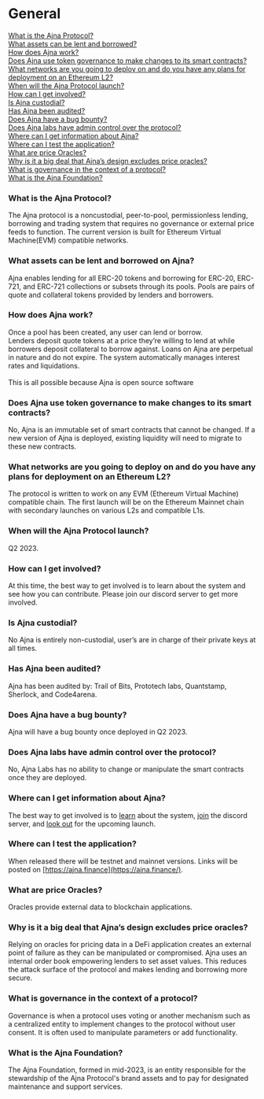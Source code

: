 # General

[What is the Ajna Protocol?](general.md#what-is-the-ajna-protocol)\
[What assets can be lent and borrowed?](general.md#what-assets-can-be-lent-and-borrowed-on-ajna)\
[How does Ajna work?](general.md#how-does-ajna-work)\
[Does Ajna use token governance to make changes to its smart contracts?](general.md#does-ajna-use-token-governance-to-make-changes-to-its-smart-contracts)\
[What networks are you going to deploy on and do you have any plans for deployment on an Ethereum L2?\
](general.md#what-chains-are-you-going-to-deploy-on-and-do-you-have-any-plans-for-deployment-on-an-ethereum-l2)[When will the Ajna Protocol launch?](general.md#when-will-the-ajna-protocol-launch)\
[How can I get involved?](general.md#how-can-i-get-involved)\
[Is Ajna custodial?](general.md#is-ajna-custodial)\
[Has Ajna been audited?](general.md#has-ajna-been-audited)\
[Does Ajna have a bug bounty?](general.md#does-ajna-have-a-bug-bounty)\
[Does Ajna labs have admin control over the protocol?](general.md#does-ajna-labs-have-admin-control-over-the-protocol)\
[Where can I get information about Ajna?](general.md#where-can-i-get-information-about-ajna)\
[Where can I test the application? ](general.md#where-can-i-test-the-application)\
[What are price Oracles?](general.md#what-are-price-oracles)\
[Why is it a big deal that Ajna’s design excludes price oracles?](general.md#why-is-it-a-big-deal-that-ajnas-design-excludes-price-oracles)\
[What is governance in the context of a protocol?](general.md#what-is-governance-in-the-context-of-a-protocol)\
[What is the Ajna Foundation?](general.md#what-is-the-ajna-foundation)

### What is the Ajna Protocol?

The Ajna protocol is a noncustodial, peer-to-pool, permissionless lending, borrowing and trading system that requires no governance or external price feeds to function. The current version is built for Ethereum Virtual Machine(EVM) compatible networks.&#x20;

### What assets can be lent and borrowed on Ajna?

Ajna enables lending for all ERC-20 tokens and borrowing for ERC-20, ERC-721, and ERC-721 collections or subsets through its pools. Pools are pairs of quote and collateral tokens provided by lenders and borrowers.

### How does Ajna work?

Once a pool has been created, any user can lend or borrow. \
Lenders deposit quote tokens at a price they’re willing to lend at while borrowers deposit collateral to borrow against. Loans on Ajna are perpetual in nature and do not expire. The system automatically manages interest rates and liquidations.\
\
This is all possible because Ajna is open source software&#x20;

### Does Ajna use token governance to make changes to its smart contracts?

No, Ajna is an immutable set of smart contracts that cannot be changed. If a new version of Ajna is deployed, existing liquidity will need to migrate to these new contracts.

### What networks are you going to deploy on and do you have any plans for deployment on an Ethereum L2?

The protocol is written to work on any EVM (Ethereum Virtual Machine) compatible chain. The first launch will be on the Ethereum Mainnet chain with secondary launches on various L2s and compatible L1s.

### When will the Ajna Protocol launch?

Q2 2023.

### How can I get involved?

At this time, the best way to get involved is to learn about the system and see how you can contribute. Please join our discord server to get more involved.

### Is Ajna custodial?

No Ajna is entirely non-custodial, user’s are in charge of their private keys at all times.

### Has Ajna been audited?

Ajna has been audited by: Trail of Bits, Prototech labs, Quantstamp, Sherlock, and Code4arena.

### Does Ajna have a bug bounty?

Ajna will have a bug bounty once deployed in Q2 2023.

### Does Ajna labs have admin control over the protocol?

No, Ajna Labs has no ability to change or manipulate the smart contracts once they are deployed.

### Where can I get information about Ajna?

The best way to get involved is to [learn](https://www.ajna.finance/eli5) about the system, [join](https://discord.gg/2YPNkzSH) the discord server, and [look out](https://twitter.com/ajnafi) for the upcoming launch.

### Where can I test the application?

When released there will be testnet and mainnet versions. Links will be posted on [https://ajna.finance](https://ajna.finance/).

### What are price Oracles?

Oracles provide external data to blockchain applications.

### Why is it a big deal that Ajna’s design excludes price oracles?

Relying on oracles for pricing data in a DeFi application creates an external point of failure as they can be manipulated or compromised. Ajna uses an internal order book empowering lenders to set asset values. This reduces the attack surface of the protocol and makes lending and borrowing more secure.

### What is governance in the context of a protocol?

Governance is when a protocol uses voting or another mechanism such as a centralized entity to implement changes to the protocol without user consent. It is often used to manipulate parameters or add functionality.

### What is the Ajna Foundation?

The Ajna Foundation, formed in mid-2023, is an entity responsible for the stewardship of the Ajna Protocol's brand assets and to pay for designated maintenance and support services.

